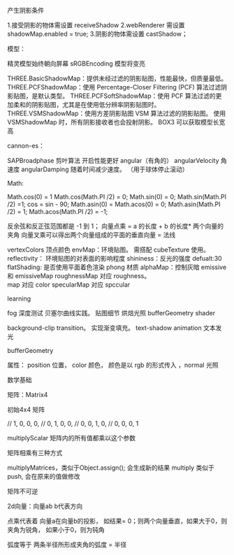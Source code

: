 产生阴影条件

1.接受阴影的物体需设置 receiveShadow
2.webRenderer 需设置 shadowMap.enabled = true; 3.阴影的物体需设置 castShadow；

模型：

精灵模型始终朝向屏幕
sRGBEncoding 模型将变亮

THREE.BasicShadowMap：提供未经过滤的阴影贴图，性能最快，但质量最低。
THREE.PCFShadowMap：使用 Percentage-Closer Filtering (PCF) 算法过滤阴影贴图，是默认类型。
THREE.PCFSoftShadowMap：使用 PCF 算法过滤的更加柔和的阴影贴图，尤其是在使用低分辨率阴影贴图时。
THREE.VSMShadowMap：使用方差阴影贴图 VSM 算法过滤的阴影贴图。 使用 VSMShadowMap 时，所有阴影接收者也会投射阴影。
BOX3 可以获取模型长宽高

cannon-es：

SAPBroadphase 剪叶算法 开启性能更好
angular（有角的）
angularVelocity 角速度
angularDamping 随着时间减少速度。 （用于球体停止滚动）

Math:

Math.cos(0) = 1 Math.cos(Math.PI /2) = 0;
Math.sin(0) = 0; Math.sin(Math.PI /2) =1;
cos = sin - 90;
Math.asin(0) = Math.acos(0) = 0;
Math.asin(Math.PI /2) = 1;
Math.acos(Math.PI /2) = -1;

反余弦和反正弦范围都是 -1 到 1；
向量点乘 = a 的长度 + b 的长度\* 两个向量的夹角
向量叉乘可以得出两个向量组成的平面的垂直向量 = 法线

vertexColors 顶点颜色
envMap：环境贴图。 需搭配 cubeTexture 使用。
reflectivity： 环境贴图的对表面的影响程度
shininess：反光的强度 defualt:30
flatShading: 是否使用平面着色渲染 phong 材质
alphaMap：控制灰暗
emissive 和 emissiveMap
roughnessMap 对应 roughness。  
map 对应 color
specularMap 对应 spccular

learning

fog 深度测试 贝塞尔曲线实践。 贴图细节 烘焙光照 bufferGeometry shader

background-clip transition。 实现渐变填充。
text-shadow animation 文本发光

bufferGeometry

属性： position 位置， color 颜色， 颜色是以 rgb 的形式传入 ，normal 光照


数学基础

矩阵：Matrix4


初始4x4 矩阵

// 1, 0, 0, 0,
// 0, 1, 0, 0,
// 0, 0, 1, 0,
// 0, 0, 0, 1

multiplyScalar 矩阵内的所有值都乘以这个参数

矩阵相乘有三种方式

multiplyMatrices，类似于Object.assign();  会生成新的结果
multiply 类似于push, 会在原来的值做修改

矩阵不可逆

2d向量：向量ab  b代表方向

点乘代表着 向量a在向量b的投影，  如结果= 0；则两个向量垂直，如果大于0，则夹角为锐角， 如果小于0，则为钝角

弧度等于  两条半径所形成夹角的弧度 = 半径